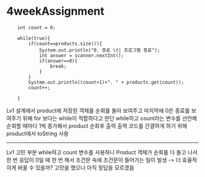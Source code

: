 # 4weekAssignment

        int count = 0;

        while(true){
            if(count==products.size()){
                System.out.println("0. 종료 \t| 프로그램 종료");
                int answer = scanner.nextInt();
                if(answer==0){
                    break;
                }
            }
            System.out.println((count+1)+". " + products.get(count));
            count++;

        }

Lv1 설계에서 
product에 저장된 객체를 순회를 돌아 보여주고 마지막에 0은 종료를 보여주기 위해 
for 보다는 while이 적합하다고 판단
while하고 count라는 변수를 선언해 순회할 때마다 1씩 증가해서 product 순회후 출력 
출력 코드를 간결하게 하기 위해 product에서 toString 사용 

--- 
Lv1 고민 부분 
while하고 count 변수를 사용하니 
Product 객체가 순회를 다 돌고 나서 한 번 
응답이 0일 때 한 번 해서 
조건문 속에 조건문이 들어가는 일이 발생 -> 더 효율적이게 바꿀 수 있을까? 고민을 했으나 아직 정답을 모르겠음 



